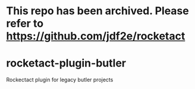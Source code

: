 # This repo has been archived. Please refer to https://github.com/jdf2e/rocketact


# rocketact-plugin-butler
Rockectact plugin for legacy butler projects
